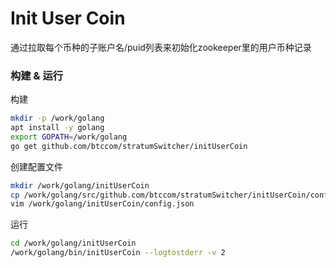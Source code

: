 # Init User Coin

通过拉取每个币种的子账户名/puid列表来初始化zookeeper里的用户币种记录

### 构建 & 运行

构建

```bash
mkdir -p /work/golang
apt install -y golang
export GOPATH=/work/golang
go get github.com/btccom/stratumSwitcher/initUserCoin
```

创建配置文件

```bash
mkdir /work/golang/initUserCoin
cp /work/golang/src/github.com/btccom/stratumSwitcher/initUserCoin/config.default.json /work/golang/initUserCoin/config.json
vim /work/golang/initUserCoin/config.json
```

运行

```bash
cd /work/golang/initUserCoin
/work/golang/bin/initUserCoin --logtostderr -v 2
```
